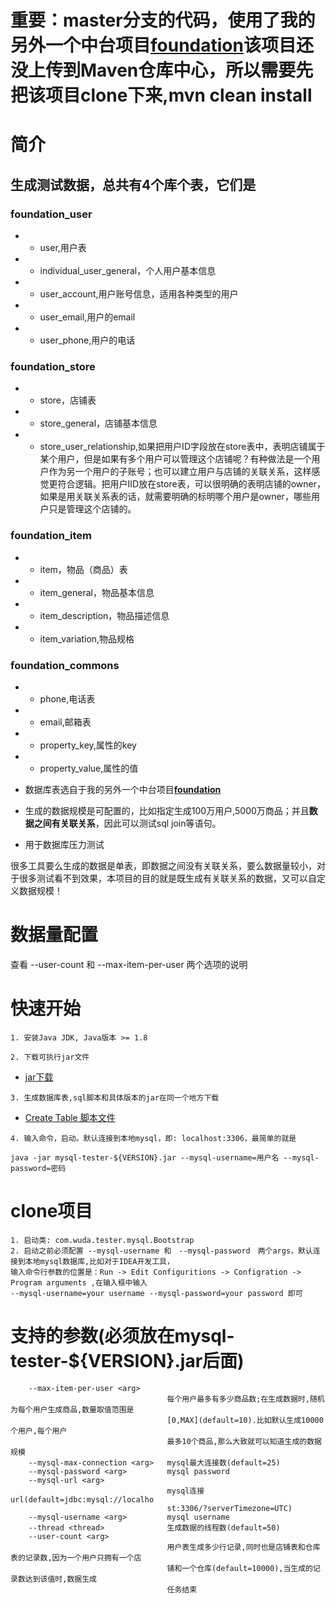 # 重要：master分支的代码，使用了我的另外一个中台项目[**foundation**](https://github.com/wuda0112/foundation)该项目还没上传到Maven仓库中心，所以需要先把该项目clone下来,mvn clean install

# 简介
## 生成测试数据，总共有4个库个表，它们是
### foundation_user
- - user,用户表
- - individual_user_general，个人用户基本信息
- - user_account,用户账号信息，适用各种类型的用户
- - user_email,用户的email
- - user_phone,用户的电话
### foundation_store
- - store，店铺表
- - store_general，店铺基本信息
- - store_user_relationship,如果把用户ID字段放在store表中，表明店铺属于某个用户，但是如果有多个用户可以管理这个店铺呢？有种做法是一个用户作为另一个用户的子账号；也可以建立用户与店铺的关联关系，这样感觉更符合逻辑。把用户IID放在store表，可以很明确的表明店铺的owner，如果是用关联关系表的话，就需要明确的标明哪个用户是owner，哪些用户只是管理这个店铺的。
### foundation_item
- - item，物品（商品）表
- - item_general，物品基本信息
- - item_description，物品描述信息
- - item_variation,物品规格
### foundation_commons
- - phone,电话表
- - email,邮箱表
- - property_key,属性的key
- - property_value,属性的值
- 数据库表选自于我的另外一个中台项目[**foundation**](https://github.com/wuda0112/foundation)

- 生成的数据规模是可配置的，比如指定生成100万用户,5000万商品；并且**数据之间有关联关系**，因此可以测试sql join等语句。
- 用于数据库压力测试


很多工具要么生成的数据是单表，即数据之间没有关联关系，要么数据量较小，对于很多测试看不到效果，本项目的目的就是既生成有关联关系的数据，又可以自定义数据规模！

# 数据量配置
查看 --user-count 和 --max-item-per-user 两个选项的说明

# 快速开始

```
1. 安装Java JDK, Java版本 >= 1.8
```

```
2. 下载可执行jar文件
```
- [jar下载](https://github.com/wuda0112/mysql-tester/releases/)

```
3. 生成数据库表,sql脚本和具体版本的jar在同一个地方下载
```
- [Create Table 脚本文件](https://github.com/wuda0112/mysql-tester/releases/)

```
4. 输入命令，启动。默认连接到本地mysql，即: localhost:3306，最简单的就是

java -jar mysql-tester-${VERSION}.jar --mysql-username=用户名 --mysql-password=密码
```

# clone项目
```aidl
1. 启动类: com.wuda.tester.mysql.Bootstrap
2. 启动之前必须配置 --mysql-username 和　--mysql-password　两个args，默认连接到本地mysql数据库,比如对于IDEA开发工具，
输入命令行参数的位置是：Run -> Edit Configuritions -> Configration -> Program arguments ,在输入框中输入
--mysql-username=your username --mysql-password=your password 即可
```

# 支持的参数(必须放在mysql-tester-${VERSION}.jar后面)

```
    --max-item-per-user <arg>
                                   每个用户最多有多少商品数;在生成数据时,随机为每个用户生成商品,数量取值范围是
                                   [0,MAX](default=10).比如默认生成10000个用户,每个用户
                                   最多10个商品,那么大致就可以知道生成的数据规模
    --mysql-max-connection <arg>   mysql最大连接数(default=25)
    --mysql-password <arg>         mysql password
    --mysql-url <arg>
                                   mysql连接url(default=jdbc:mysql://localho
                                   st:3306/?serverTimezone=UTC)
    --mysql-username <arg>         mysql username
    --thread <thread>              生成数据的线程数(default=50)
    --user-count <arg>
                                   用户表生成多少行记录,同时也是店铺表和仓库表的记录数,因为一个用户只拥有一个店
                                   铺和一个仓库(default=10000),当生成的记录数达到该值时,数据生成
                                   任务结束
```

